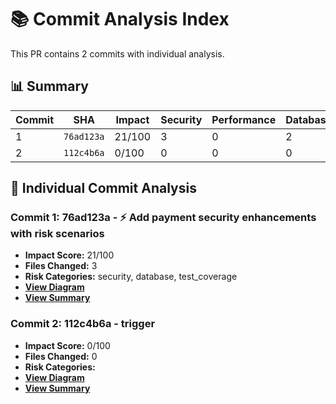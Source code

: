 # 📚 Commit Analysis Index

This PR contains 2 commits with individual analysis.

## 📊 Summary

| Commit | SHA | Impact | Security | Performance | Database | Files |
|--------|-----|--------|----------|-------------|----------|-------|
| 1 | `76ad123a` | 21/100 | 3 | 0 | 2 | 3 |
| 2 | `112c4b6a` | 0/100 | 0 | 0 | 0 | 0 |

## 📝 Individual Commit Analysis

### Commit 1: 76ad123a - ⚡ Add payment security enhancements with risk scenarios

- **Impact Score:** 21/100
- **Files Changed:** 3
- **Risk Categories:** security, database, test_coverage
- **[View Diagram](./commit_1_76ad123a.md)**
- **[View Summary](./commit_1_76ad123a_summary.md)**

### Commit 2: 112c4b6a - trigger

- **Impact Score:** 0/100
- **Files Changed:** 0
- **Risk Categories:** 
- **[View Diagram](./commit_2_112c4b6a.md)**
- **[View Summary](./commit_2_112c4b6a_summary.md)**

